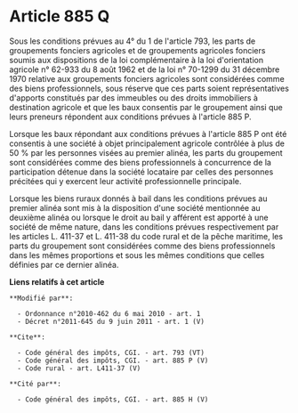 # Article 885 Q

Sous les conditions prévues au 4° du 1 de l'article 793, les parts de groupements fonciers agricoles et de groupements
agricoles fonciers soumis aux dispositions de la loi complémentaire à la loi d'orientation agricole n° 62-933 du 8 août 1962
et de la loi n° 70-1299 du 31 décembre 1970 relative aux groupements fonciers agricoles sont considérées comme des biens
professionnels, sous réserve que ces parts soient représentatives d'apports constitués par des immeubles ou des droits
immobiliers à destination agricole et que les baux consentis par le groupement ainsi que leurs preneurs répondent aux
conditions prévues à l'article 885 P. 

Lorsque les baux répondant aux conditions prévues à l'article 885 P ont été consentis à une société à objet principalement
agricole contrôlée à plus de 50 % par les personnes visées au premier alinéa, les parts du groupement sont considérées comme
des biens professionnels à concurrence de la participation détenue dans la société locataire par celles des personnes
précitées qui y exercent leur activité professionnelle principale. 

Lorsque les biens ruraux donnés à bail dans les conditions prévues au premier alinéa sont mis à la disposition d'une société
mentionnée au deuxième alinéa ou lorsque le droit au bail y afférent est apporté à une société de même nature, dans les
conditions prévues respectivement par les articles L. 411-37 et L. 411-38 du code rural et de la pêche maritime, les parts du
groupement sont considérées comme des biens professionnels dans les mêmes proportions et sous les mêmes conditions que celles
définies par ce dernier alinéa.

**Liens relatifs à cet article**

	**Modifié par**:

	  - Ordonnance n°2010-462 du 6 mai 2010 - art. 1
	  - Décret n°2011-645 du 9 juin 2011 - art. 1 (V)

	**Cite**:

	  - Code général des impôts, CGI. - art. 793 (VT)
	  - Code général des impôts, CGI. - art. 885 P (V)
	  - Code rural - art. L411-37 (V)

	**Cité par**:

	  - Code général des impôts, CGI. - art. 885 H (V)
